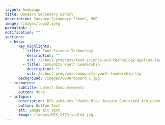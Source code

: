 ```yaml
---
layout: homepage
title: Dunearn Secondary School
description: Dunearn Secondary School, MOE
image: /images/logo2.jpeg
permalink: /
notification: ""
sections:
  - hero:
      key_highlights:
        - title: Food Science Technology
          description: ""
          url: /school-programs/food-science-and-technology-applied-learning-programme-alp
        - title: Community Youth Leadership
          description: ""
          url: /school-programs/community-youth-leadership-llp
      background: /images/000Artboard 1.jpg
  - resources:
      subtitle: Latest Announcements
      button: More
  - infopic:
      description: DSS achieves "Vanda Miss Joaquim Sustained Achievement Award" 2022
      button: Button Text
      alt: Image alt text
      image: /images/MIK_2173-scaled.jpg
---
```

